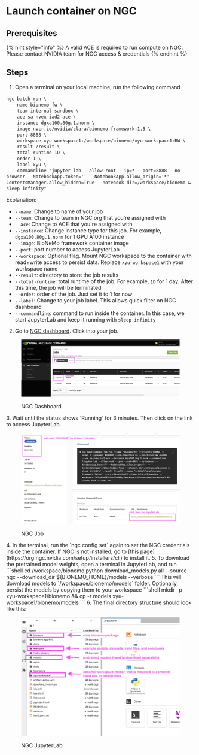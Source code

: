 # Launch container on NGC

## Prerequisites

{% hint style="info" %}
A valid ACE is required to run compute on NGC. Please contact NVIDIA team for NGC access & credentials
{% endhint %}

## Steps

1.  Open a terminal on your local machine, run the following command
  ```shell
  ngc batch run \
    --name bionemo-fw \
    --team internal-sandbox \
    --ace sa-nvex-iad2-ace \
    --instance dgxa100.80g.1.norm \
    --image nvcr.io/nvidia/clara/bionemo-framework:1.5 \
    --port 8888 \
    --workspace xyu-workspace1:/workspace/bionemo/xyu-workspace1:RW \
    --result /result \
    --total-runtime 1D \
    --order 1 \
    --label xyu \
    --commandline "jupyter lab --allow-root --ip=* --port=8888 --no-browser --NotebookApp.token='' --NotebookApp.allow_origin='*' --ContentsManager.allow_hidden=True --notebook-dir=/workspace/bionemo & sleep infinity"
  ```
  Explanation:
  - `--name`: Change to name of your job
  - `--team`: Change to team in NGC org that you're assigned with
  - `--ace`: Change to ACE that you're assigned with
  - `--instance`: Change instance type for this job. For example, `dgxa100.80g.1.norm` for 1 GPU A100 instance
  - `--image`: BioNeMo framework container image
  - `--port`: port number to access JupyterLab
  - `--workspace`: Optional flag. Mount NGC workspace to the container with read+write access to persist data. Replace `xyu-workspace1` with your workspace name
  - `--result`: directory to store the job results
  - `--total-runtime`: total runtime of the job. For example, `1D` for 1 day. After this time, the job will be terminated
  - `--order`: order of the job. Just set it to 1 for now
  - `--label`: Change to your job label. This allows quick filter on NGC dashboard
  - `--commandline`: command to run inside the container. In this case, we start JupyterLab and keep it running with `sleep infinity`
2. Go to [NGC dashboard](https://bc.ngc.nvidia.com/jobs). Click into your job.
  <figure><img src="../.gitbook/assets/images/ngc-dashboard.jpg" alt=""><figcaption><p>NGC Dashboard</p></figcaption></figure>
3. Wait until the status shows `Running` for 3 minutes. Then click on the link to access JupyterLab. 
  <figure><img src="../.gitbook/assets/images/ngc-job.jpg" alt=""><figcaption><p>NGC Job</p></figcaption></figure>
4. In the terminal, run the `ngc config set` again to set the NGC credentials inside the container. If NGC is not installed, go to [this page](https://org.ngc.nvidia.com/setup/installers/cli) to install it.
5. To download the pretrained model weights, open a terminal in JupyterLab, and run
  ```shell
  cd /workspace/bionemo
  python download_models.py all --source ngc --download_dir ${BIONEMO_HOME}/models --verbose
  ```
  This will download models to `/workspace/bionemo/models` folder.
  Optionally, persist the models by copying them to your workspace
  ```shell
  mkdir -p xyu-workspace1/bionemo && cp -r models xyu-workspace1/bionemo/models
  ```
6. The final directory structure should look like this:
  <figure><img src="../.gitbook/assets/images/ngc-jupyterlab.jpg" alt=""><figcaption><p>NGC JupyterLab</p></figcaption></figure>

